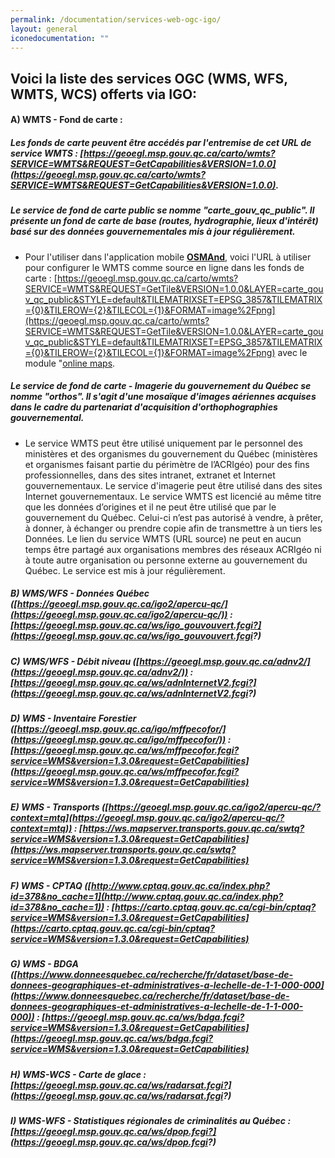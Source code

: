 ```yaml
---
permalink: /documentation/services-web-ogc-igo/
layout: general
iconedocumentation: ""
---
```


## Voici la liste des services OGC (WMS, WFS, WMTS, WCS) offerts via IGO:

<a id="a"></a>
#### A) [<span class="octicon octicon-link"></span>](#a)WMTS - Fond de carte : 
##### Les fonds de carte peuvent être accédés par l'entremise de cet URL de service WMTS : [https://geoegl.msp.gouv.qc.ca/carto/wmts?SERVICE=WMTS&REQUEST=GetCapabilities&VERSION=1.0.0](https://geoegl.msp.gouv.qc.ca/carto/wmts?SERVICE=WMTS&REQUEST=GetCapabilities&VERSION=1.0.0).
##### Le service de fond de carte public se nomme "carte_gouv_qc_public". Il présente un fond de carte de base (routes, hydrographie, lieux d'intérêt) basé sur des données gouvernementales mis à jour régulièrement.  
+ Pour l'utiliser dans l'application mobile **[OSMAnd](https://osmand.net/)**, voici l'URL à utiliser pour configurer le WMTS comme source en ligne dans les fonds de carte : [https://geoegl.msp.gouv.qc.ca/carto/wmts?SERVICE=WMTS&REQUEST=GetTile&VERSION=1.0.0&LAYER=carte_gouv_qc_public&STYLE=default&TILEMATRIXSET=EPSG_3857&TILEMATRIX={0}&TILEROW={2}&TILECOL={1}&FORMAT=image%2Fpng](https://geoegl.msp.gouv.qc.ca/carto/wmts?SERVICE=WMTS&REQUEST=GetTile&VERSION=1.0.0&LAYER=carte_gouv_qc_public&STYLE=default&TILEMATRIXSET=EPSG_3857&TILEMATRIX={0}&TILEROW={2}&TILECOL={1}&FORMAT=image%2Fpng) avec le module "[online maps](https://osmand.net/features/online-maps-plugin).

##### Le service de fond de carte - Imagerie du gouvernement du Québec se nomme "orthos". Il s'agit d'une mosaïque d'images aériennes acquises dans le cadre du partenariat d'acquisition d'orthophographies gouvernemental.
+ Le service WMTS peut être utilisé uniquement par le personnel des ministères et des organismes du gouvernement du Québec (ministères et organismes faisant partie du périmètre de l’ACRIgéo) pour des fins professionnelles, dans des sites intranet, extranet et Internet gouvernementaux. Le service d'imagerie peut être utilisé dans des sites Internet gouvernementaux. Le service WMTS est licencié au même titre que les données d’origines et il ne peut être utilisé que par le gouvernement du Québec. Celui-ci n’est pas autorisé à vendre, à prêter, à donner, à échanger ou prendre copie afin de transmettre à un tiers les Données. Le lien du service WMTS (URL source) ne peut en aucun temps être partagé aux organisations membres des réseaux ACRIgéo ni à toute autre organisation ou personne externe au gouvernement du Québec. Le service est mis à jour régulièrement.

<a id="b"></a>
##### B) [<span class="octicon octicon-link"></span>](#b)WMS/WFS - Données Québec ([https://geoegl.msp.gouv.qc.ca/igo2/apercu-qc/](https://geoegl.msp.gouv.qc.ca/igo2/apercu-qc/)) : [https://geoegl.msp.gouv.qc.ca/ws/igo_gouvouvert.fcgi?](https://geoegl.msp.gouv.qc.ca/ws/igo_gouvouvert.fcgi?)

<a id="c"></a>
##### C) [<span class="octicon octicon-link"></span>](#c)WMS/WFS - Débit niveau ([https://geoegl.msp.gouv.qc.ca/adnv2/](https://geoegl.msp.gouv.qc.ca/adnv2/)) : [https://geoegl.msp.gouv.qc.ca/ws/adnInternetV2.fcgi?](https://geoegl.msp.gouv.qc.ca/ws/adnInternetV2.fcgi?)

<a id="d"></a>
##### D) [<span class="octicon octicon-link"></span>](#d)WMS - Inventaire Forestier ([https://geoegl.msp.gouv.qc.ca/igo/mffpecofor/](https://geoegl.msp.gouv.qc.ca/igo/mffpecofor/)) : [https://geoegl.msp.gouv.qc.ca/ws/mffpecofor.fcgi?service=WMS&version=1.3.0&request=GetCapabilities](https://geoegl.msp.gouv.qc.ca/ws/mffpecofor.fcgi?service=WMS&version=1.3.0&request=GetCapabilities)

<a id="e"></a>
##### E) [<span class="octicon octicon-link"></span>](#e)WMS - Transports ([https://geoegl.msp.gouv.qc.ca/igo2/apercu-qc/?context=mtq](https://geoegl.msp.gouv.qc.ca/igo2/apercu-qc/?context=mtq)) : [https://ws.mapserver.transports.gouv.qc.ca/swtq?service=WMS&version=1.3.0&request=GetCapabilities](https://ws.mapserver.transports.gouv.qc.ca/swtq?service=WMS&version=1.3.0&request=GetCapabilities) 

<a id="f"></a>
##### F) [<span class="octicon octicon-link"></span>](#f)WMS - CPTAQ ([http://www.cptaq.gouv.qc.ca/index.php?id=378&no_cache=1](http://www.cptaq.gouv.qc.ca/index.php?id=378&no_cache=1)) : [https://carto.cptaq.gouv.qc.ca/cgi-bin/cptaq?service=WMS&version=1.3.0&request=GetCapabilities](https://carto.cptaq.gouv.qc.ca/cgi-bin/cptaq?service=WMS&version=1.3.0&request=GetCapabilities)  

<a id="g"></a>
##### G) [<span class="octicon octicon-link"></span>](#g)WMS - BDGA ([https://www.donneesquebec.ca/recherche/fr/dataset/base-de-donnees-geographiques-et-administratives-a-lechelle-de-1-1-000-000](https://www.donneesquebec.ca/recherche/fr/dataset/base-de-donnees-geographiques-et-administratives-a-lechelle-de-1-1-000-000)) : [https://geoegl.msp.gouv.qc.ca/ws/bdga.fcgi?service=WMS&version=1.3.0&request=GetCapabilities](https://geoegl.msp.gouv.qc.ca/ws/bdga.fcgi?service=WMS&version=1.3.0&request=GetCapabilities) 

<a id="h"></a>
##### H) [<span class="octicon octicon-link"></span>](#h)WMS-WCS - Carte de glace : [https://geoegl.msp.gouv.qc.ca/ws/radarsat.fcgi?](https://geoegl.msp.gouv.qc.ca/ws/radarsat.fcgi?) 

<a id="i"></a>
##### I) [<span class="octicon octicon-link"></span>](#i)WMS-WFS - Statistiques régionales de criminalités au Québec  : [https://geoegl.msp.gouv.qc.ca/ws/dpop.fcgi?](https://geoegl.msp.gouv.qc.ca/ws/dpop.fcgi?) 
